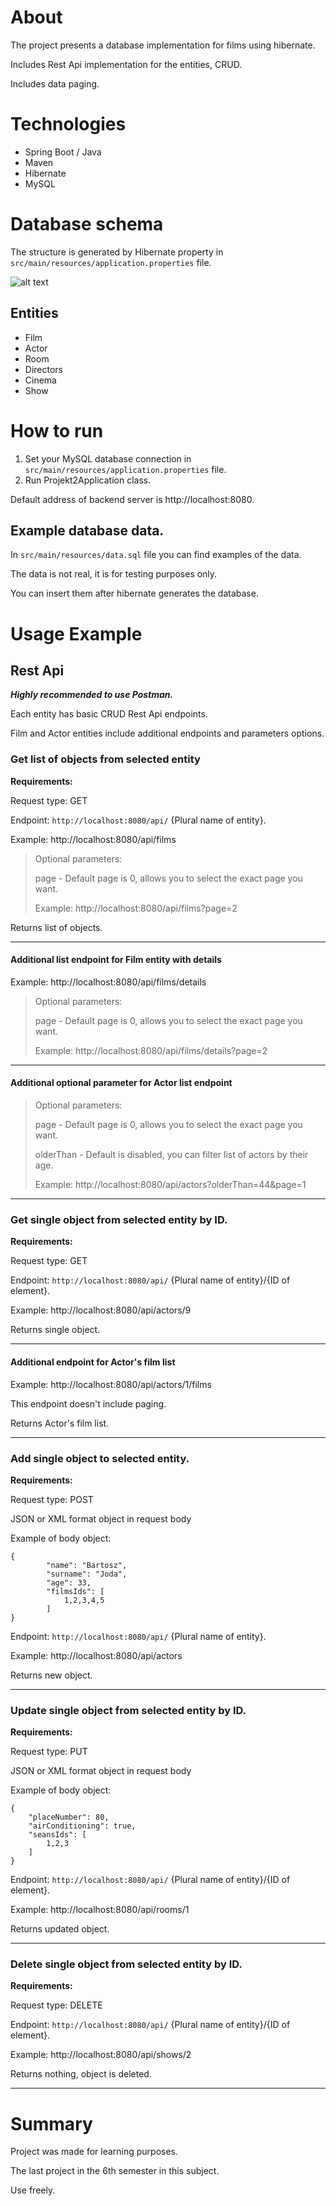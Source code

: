 # About

The project presents a database implementation for films using hibernate.

Includes Rest Api implementation for the entities, CRUD.

Includes data paging.

# Technologies

- Spring Boot / Java
- Maven
- Hibernate
- MySQL

# Database schema

The structure is generated by Hibernate property in ```src/main/resources/application.properties``` file.

![alt text](readme-elements/database_schema.PNG)

## Entities

- Film
- Actor
- Room
- Directors
- Cinema
- Show

# How to run

1. Set your MySQL database connection in ```src/main/resources/application.properties``` file.
2. Run Projekt2Application class.

Default address of backend server is http://localhost:8080.

## Example database data.

In ```src/main/resources/data.sql``` file you can find examples of the data.

The data is not real, it is for testing purposes only.

You can insert them after hibernate generates the database.

# Usage Example

## Rest Api

***Highly recommended to use Postman.***

Each entity has basic CRUD Rest Api endpoints.

Film and Actor entities include additional endpoints and parameters options.

### Get list of objects from selected entity

**Requirements:**

Request type: GET

Endpoint: ```http://localhost:8080/api/``` {Plural name of entity}.

Example: http://localhost:8080/api/films

> Optional parameters:
>
> page - Default page is 0, allows you to select the exact page you want.
>
> Example: http://localhost:8080/api/films?page=2

Returns list of objects.

---

#### Additional list endpoint for Film entity with details

Example: http://localhost:8080/api/films/details
> Optional parameters:
>
> page - Default page is 0, allows you to select the exact page you want.
>
> Example: http://localhost:8080/api/films/details?page=2

---

#### Additional optional parameter for Actor list endpoint

> Optional parameters:
>
> page - Default page is 0, allows you to select the exact page you want.
>
> olderThan - Default is disabled, you can filter list of actors by their age.
>
> Example: http://localhost:8080/api/actors?olderThan=44&page=1

---

### Get single object from selected entity by ID.

**Requirements:**

Request type: GET

Endpoint: ```http://localhost:8080/api/``` {Plural name of entity}/{ID of element}.

Example: http://localhost:8080/api/actors/9

Returns single object.

---

#### Additional endpoint for Actor's film list

Example: http://localhost:8080/api/actors/1/films

This endpoint doesn't include paging.

Returns Actor's film list.

---

### Add single object to selected entity.

**Requirements:**

Request type: POST

JSON or XML format object in request body

Example of body object:

```
{
        "name": "Bartosz",
        "surname": "Joda",
        "age": 33,
        "filmsIds": [
            1,2,3,4,5
        ]
}
```

Endpoint: ```http://localhost:8080/api/``` {Plural name of entity}.

Example: http://localhost:8080/api/actors

Returns new object.

---

### Update single object from selected entity by ID.

**Requirements:**

Request type: PUT

JSON or XML format object in request body

Example of body object:

```
{
    "placeNumber": 80,
    "airConditioning": true,
    "seansIds": [
        1,2,3
    ]
}
```

Endpoint: ```http://localhost:8080/api/``` {Plural name of entity}/{ID of element}.

Example: http://localhost:8080/api/rooms/1

Returns updated object.

---

### Delete single object from selected entity by ID.

**Requirements:**

Request type: DELETE

Endpoint: ```http://localhost:8080/api/``` {Plural name of entity}/{ID of element}.

Example: http://localhost:8080/api/shows/2

Returns nothing, object is deleted.

---

# Summary

Project was made for learning purposes.

The last project in the 6th semester in this subject.

Use freely.
